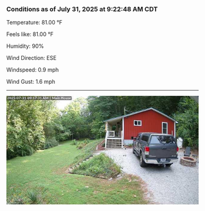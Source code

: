 ### Conditions as of July 31, 2025 at 9:22:48 AM CDT 

Temperature: 81.00 &deg;F

Feels like: 81.00 &deg;F

Humidity: 90%

Wind Direction: ESE

Windspeed: 0.9 mph

Wind Gust: 1.6 mph

---

<img src="./images/latest.jpeg"/>


